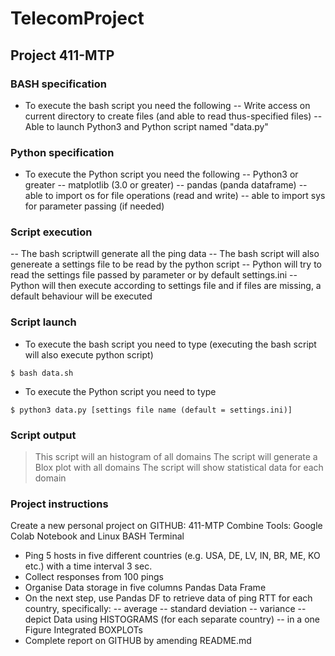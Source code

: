# TelecomProject
## Project 411-MTP
### BASH specification
- To execute the bash script you need the following
-- Write access on current directory to create files (and able to read thus-specified files)
-- Able to launch Python3 and Python script named "data.py"
### Python specification 
- To execute the Python script you need the following
-- Python3 or greater
-- matplotlib (3.0 or greater)
-- pandas (panda dataframe)
-- able to import os for file operations (read and write)
-- able to import sys for parameter passing (if needed)

### Script execution
-- The bash scriptwill generate all the ping data
-- The bash script will also genereate a settings file to be read by the python script
-- Python will try to read the settings file passed by parameter or by default settings.ini
--Python will then execute according to settings file and if files are missing, a default behaviour will be executed

### Script launch
- To execute the bash script you need to type (executing the bash script will also execute python script)
```
$ bash data.sh
```
- To execute the Python script you need to type
```
$ python3 data.py [settings file name (default = settings.ini)]
```
### Script output
> This script will an histogram of all domains
> The script will generate a Blox plot with all domains
> The script will show statistical data for each domain

### Project instructions
Create a new personal project on GITHUB: 411-MTP
Combine Tools: Google Colab Notebook and Linux BASH Terminal

- Ping 5 hosts in five different countries (e.g. USA, DE, LV, IN, BR, ME, KO etc.) with a time interval 3 sec.
- Collect responses from 100 pings 
- Organise Data storage in five columns Pandas Data Frame
- On the next step, use Pandas DF to retrieve data of ping RTT for each country, specifically:
-- average
-- standard deviation
-- variance
-- depict  Data using HISTOGRAMS (for each separate country)
-- in a one Figure Integrated BOXPLOTs 
- Complete report on GITHUB by amending README.md